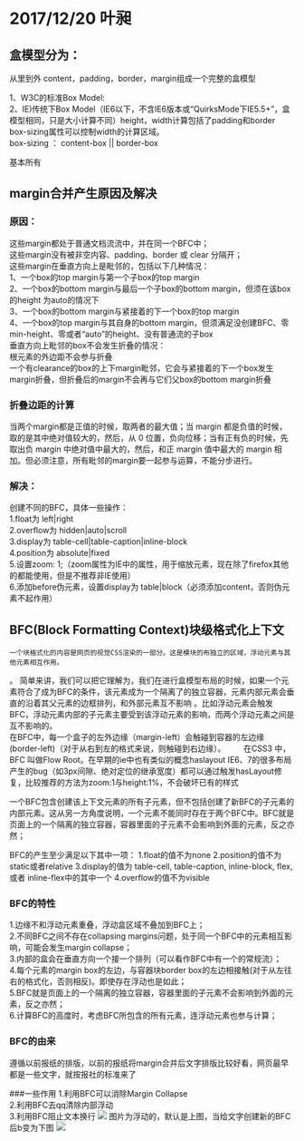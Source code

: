 # 2017/12/20   叶昶
## 盒模型分为：
从里到外 content，padding，border，margin组成一个完整的盒模型

1、W3C的标准Box Model:  
2、IE)传统下Box Model（IE6以下，不含IE6版本或“QuirksMode下IE5.5+”，盒模型相同，只是大小计算不同）height，width计算包括了padding和border  
box-sizing属性可以控制width的计算区域。  
box-sizing ： content-box || border-box 

基本所有

## margin合并产生原因及解决
### 原因：
这些margin都处于普通文档流流中，并在同一个BFC中；  
这些margin没有被非空内容、padding、border 或 clear 分隔开；  
这些margin在垂直方向上是毗邻的，包括以下几种情况：  
1、一个box的top margin与第一个子box的top margin  
2、一个box的bottom margin与最后一个子box的bottom margin，但须在该box的height 为auto的情况下  
3、一个box的bottom margin与紧接着的下一个box的top margin  
4、一个box的top margin与其自身的bottom margin，但须满足没创建BFC、零min-height、零或者“auto”的height、没有普通流的子box  
垂直方向上毗邻的box不会发生折叠的情况：  
根元素的外边距不会参与折叠  
一个有clearance的box的上下margin毗邻，它会与紧接着的下一个box发生margin折叠，但折叠后的margin不会再与它们父box的bottom margin折叠  

### 折叠边距的计算
当两个margin都是正值的时候，取两者的最大值；当 margin 都是负值的时候，取的是其中绝对值较大的，然后，从 0 位置，负向位移；当有正有负的时候，先取出负 margin 中绝对值中最大的，然后，和正 margin 值中最大的 margin 相加。但必须注意，所有毗邻的margin要一起参与运算，不能分步进行。  

### 解决：
创建不同的BFC，具体一些操作：  
1.float为 left|right  
2.overflow为 hidden|auto|scroll  
3.display为 table-cell|table-caption|inline-block  
4.position为 absolute|fixed  
5.设置zoom: 1;（zoom属性为IE中的属性，用于缩放元素，现在除了firefox其他的都能使用，但是不推荐非IE使用）  
6.添加before伪元素，设置display为 table|block（必须添加content，否则伪元素不起作用）  



## BFC(Block Formatting Context)块级格式化上下文
    一个块格式化的内容是网页的视觉CSS渲染的一部分。这是模块的布独立的区域，浮动元素与其他元素相互作用。  
。   简单来讲，我们可以把它理解为，我们在进行盒模型布局的时候，如果一个元素符合了成为BFC的条件，该元素成为一个隔离了的独立容器，元素内部元素会垂直的沿着其父元素的边框排列，和外部元素互不影响 。比如浮动元素会触发BFC，浮动元素内部的子元素主要受到该浮动元素的影响，而两个浮动元素之间是互不影响的。  
    在BFC中，每一个盒子的左外边缘（margin-left）会触碰到容器的左边缘(border-left)（对于从右到左的格式来说，则触碰到右边缘）。
　　在CSS3 中，BFC 叫做Flow Root。在早期的ie中也有类似的概念haslayout IE6、7的很多布局产生的bug（如3px间隙、绝对定位的继承宽度）都可以通过触发hasLayout修复，比较推荐的方法为zoom:1与height:1%，不会破坏已有的样式  

一个BFC包含创建该上下文元素的所有子元素，但不包括创建了新BFC的子元素的内部元素。这从另一方角度说明，一个元素不能同时存在于两个BFC中。BFC就是页面上的一个隔离的独立容器，容器里面的子元素不会影响到外面的元素，反之亦然；  


BFC的产生至少满足以下其中一项：
1.float的值不为none
2.position的值不为static或者relative
3.display的值为 table-cell, table-caption, inline-block, flex, 或者 inline-flex中的其中一个
4.overflow的值不为visible

### BFC的特性
1.边缘不和浮动元素重叠，浮动盒区域不叠加到BFC上；  
2.不同BFC之间不存在collapsing margins问题，处于同一个BFC中的元素相互影响，可能会发生margin collapse；  
3.内部的盒会在垂直方向一个接一个排列（可以看作BFC中有一个的常规流）；  
4.每个元素的margin box的左边，与容器块border box的左边相接触(对于从左往右的格式化，否则相反)。即使存在浮动也是如此；  
5.BFC就是页面上的一个隔离的独立容器，容器里面的子元素不会影响到外面的元素，反之亦然；  
6.计算BFC的高度时，考虑BFC所包含的所有元素，连浮动元素也参与计算；  


### BFC的由来
遵循以前报纸的排版，以前的报纸将margin合并后文字排版比较好看，网页最早都是一些文字，就按报社的标准来了


###一些作用
1.利用BFC可以消除Margin Collapse  
2.利用BFC去qq清除内部浮动  
3.利用BFC阻止文本换行
<img src="https://upload-images.jianshu.io/upload_images/192464-47f55b6a8de7b3c1.png?imageMogr2/auto-orient/strip%7CimageView2/2/w/654"> 
图片为浮动的，默认是上图，当给文字创建新的BFC后b变为下图
<img src="https://upload-images.jianshu.io/upload_images/192464-2620aa5e31bd83f0.png?imageMogr2/auto-orient/strip%7CimageView2/2/w/658">



